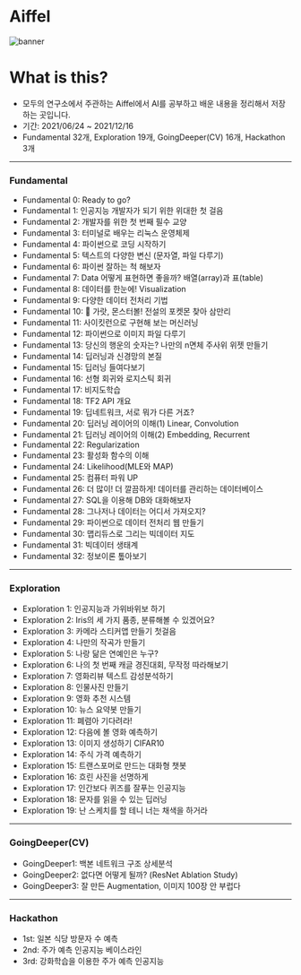 # Aiffel
![banner](https://user-images.githubusercontent.com/86637300/132039711-1b851566-d884-40b3-b5d0-9c21e730123f.png)

# What is this?
* 모두의 연구소에서 주관하는 Aiffel에서 AI를 공부하고 배운 내용을 정리해서 저장하는 곳입니다.  
* 기간: 2021/06/24 ~ 2021/12/16
* Fundamental 32개, Exploration 19개, GoingDeeper(CV) 16개, Hackathon 3개


---
### Fundamental
- Fundamental 0: Ready to go?  
- Fundamental 1: 인공지능 개발자가 되기 위한 위대한 첫 걸음  
- Fundamental 2: 개발자를 위한 첫 번째 필수 교양  
- Fundamental 3: 터미널로 배우는 리눅스 운영체제  
- Fundamental 4: 파이썬으로 코딩 시작하기  
- Fundamental 5: 텍스트의 다양한 변신 (문자열, 파일 다루기)  
- Fundamental 6: 파이썬 잘하는 척 해보자  
- Fundamental 7: Data 어떻게 표현하면 좋을까? 배열(array)과 표(table)  
- Fundamental 8: 데이터를 한눈에! Visualization  
- Fundamental 9: 다양한 데이터 전처리 기법  
- Fundamental 10: 🦄 가랏, 몬스터볼! 전설의 포켓몬 찾아 삼만리  
- Fundamental 11: 사이킷런으로 구현해 보는 머신러닝  
- Fundamental 12: 파이썬으로 이미지 파일 다루기  
- Fundamental 13: 당신의 행운의 숫자는? 나만의 n면체 주사위 위젯 만들기  
- Fundamental 14: 딥러닝과 신경망의 본질  
- Fundamental 15: 딥러닝 들여다보기  
- Fundamental 16: 선형 회귀와 로지스틱 회귀  
- Fundamental 17: 비지도학습  
- Fundamental 18: TF2 API 개요  
- Fundamental 19: 딥네트워크, 서로 뭐가 다른 거죠?  
- Fundamental 20: 딥러닝 레이어의 이해(1) Linear, Convolution  
- Fundamental 21: 딥러닝 레이어의 이해(2) Embedding, Recurrent  
- Fundamental 22: Regularization  
- Fundamental 23: 활성화 함수의 이해  
- Fundamental 24: Likelihood(MLE와 MAP)  
- Fundamental 25: 컴퓨터 파워 UP  
- Fundamental 26: 더 많이! 더 깔끔하게! 데이터를 관리하는 데이터베이스  
- Fundamental 27: SQL을 이용해 DB와 대화해보자  
- Fundamental 28: 그나저나 데이터는 어디서 가져오지?  
- Fundamental 29: 파이썬으로 데이터 전처리 웹 만들기  
- Fundamental 30: 맵리듀스로 그리는 빅데이터 지도  
- Fundamental 31: 빅데이터 생태계  
- Fundamental 32: 정보이론 톺아보기

---
### Exploration
- Exploration 1: 인공지능과 가위바위보 하기  
- Exploration 2: Iris의 세 가지 품종, 분류해볼 수 있겠어요?  
- Exploration 3: 카메라 스티커앱 만들기 첫걸음  
- Exploration 4: 나만의 작곡가 만들기  
- Exploration 5: 나랑 닮은 연예인은 누구?  
- Exploration 6: 나의 첫 번째 캐글 경진대회, 무작정 따라해보기  
- Exploration 7: 영화리뷰 텍스트 감성분석하기  
- Exploration 8: 인물사진 만들기  
- Exploration 9: 영화 추천 시스템  
- Exploration 10: 뉴스 요약봇 만들기  
- Exploration 11: 폐렴아 기다려라!  
- Exploration 12: 다음에 볼 영화 예측하기  
- Exploration 13: 이미지 생성하기 CIFAR10  
- Exploration 14: 주식 가격 예측하기  
- Exploration 15: 트랜스포머로 만드는 대화형 챗봇  
- Exploration 16: 흐린 사진을 선명하게
- Exploration 17: 인간보다 퀴즈를 잘푸는 인공지능
- Exploration 18: 문자를 읽을 수 있는 딥러닝
- Exploration 19: 난 스케치를 할 테니 너는 채색을 하거라

---
### GoingDeeper(CV)
- GoingDeeper1: 백본 네트워크 구조 상세분석
- GoingDeeper2: 없다면 어떻게 될까? (ResNet Ablation Study)
- GoingDeeper3: 잘 만든 Augmentation, 이미지 100장 안 부럽다

---
### Hackathon
- 1st: 일본 식당 방문자 수 예측  
- 2nd: 주가 예측 인공지능 베이스라인  
- 3rd: 강화학습을 이용한 주가 예측 인공지능  
